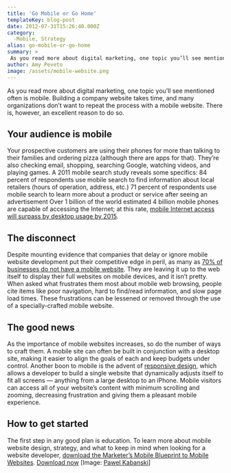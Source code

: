 ```yaml
---
title: 'Go Mobile or Go Home'
templateKey: blog-post
date: 2012-07-31T15:26:40.000Z
category: 
  -Mobile, Strategy
alias: go-mobile-or-go-home
summary: > 
 As you read more about digital marketing, one topic you’ll see mentioned often is mobile. Building a company website takes time, and many organizations don’t want to repeat the process with a mobile website. There is, however, an excellent reason to do so.
author: Amy Peveto
image: /assets/mobile-website.png
---
```


As you read more about digital marketing, one topic you’ll see mentioned often is mobile. Building a company website takes time, and many organizations don’t want to repeat the process with a mobile website. There is, however, an excellent reason to do so.

Your audience is mobile
-----------------------

Your prospective customers are using their phones for more than talking to their families and ordering pizza (although there are apps for that). They’re also checking email, shopping, searching Google, watching videos, and playing games. A 2011 mobile search study reveals some specifics: 84 percent of respondents use mobile search to find information about local retailers (hours of operation, address, etc.) 71 percent of respondents use mobile search to learn more about a product or service after seeing an advertisement Over 1 billion of the world estimated 4 billion mobile phones are capable of accessing the Internet; at this rate, [mobile Internet access will surpass by desktop usage by 2015](http://mashable.com/2010/04/13/mobile-web-stats/).

The disconnect
--------------

Despite mounting evidence that companies that delay or ignore mobile website development put their competitive edge in peril, as many as [70% of businesses do not have a mobile website](http://econsultancy.com/us/blog/8216-70-of-companies-yet-to-launch-a-mobile-site-survey). They are leaving it up to the web itself to display their full websites on mobile devices, and it isn’t pretty. When asked what frustrates them most about mobile web browsing, people cite items like poor navigation, hard to find/read information, and slow page load times. These frustrations can be lessened or removed through the use of a specially-crafted mobile website.

The good news
-------------

As the importance of mobile websites increases, so do the number of ways to craft them. A mobile site can often be built in conjunction with a desktop site, making it easier to align the goals of each and keep budgets under control. Another boon to mobile is the advent of [responsive design](/insights/forget-mobile-go-responsive), which allows a developer to build a single website that dynamically adjusts itself to fit all screens — anything from a large desktop to an iPhone. Mobile visitors can access all of your website’s content with minimum scrolling and zooming, decreasing frustration and giving them a pleasant mobile experience.

How to get started
------------------

The first step in any good plan is education. To learn more about mobile website design, strategy, and what to keep in mind when looking for a website developer, [download the Marketer’s Mobile Blueprint to Mobile Websites](/insights/marketer-s-blueprint-mobile-websites-whitepaper). [Download now](/insights/marketer-s-blueprint-mobile-websites-whitepaper) \[Image: [Pawel Kabanski](http://www.flickr.com/photos/kabanski/758550721/)\]